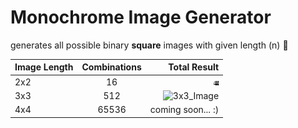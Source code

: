 # Monochrome Image Generator

generates all possible binary **square** images with given length (n) 📸

| Image Length  | Combinations  | Total Result  |
| ------------- |:-------------:| -----:|
| 2x2           | 16            | ![2x2_Image](https://raw.githubusercontent.com/NabeelAhmed1721/monochrome-ImageGenerator/master/fullyRendered/2x2/2x2_ALL_POSSIBLE.png)|
| 3x3           | 512           | ![3x3_Image]()      |
| 4x4           | 65536         | coming soon... :) |
